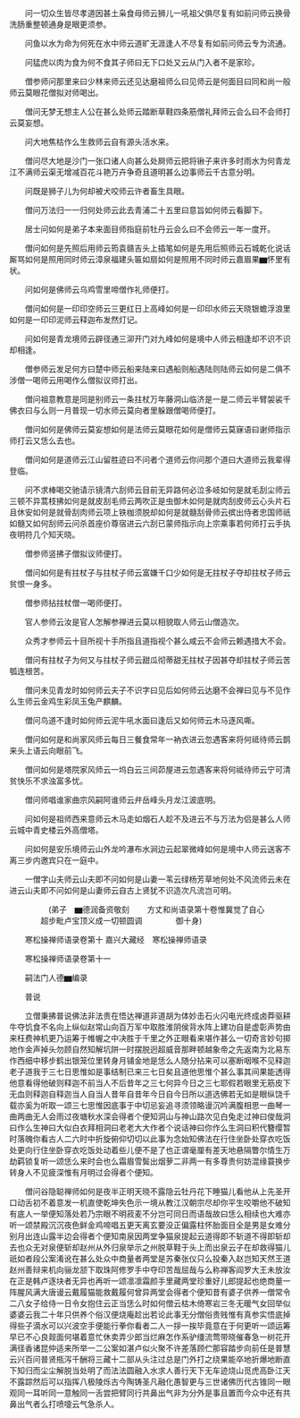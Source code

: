 <!-- { "loadSidebar": true } -->
　　问一切众生皆尽孝道因甚土枭食母师云狮儿一吼祖父俱尽复有如前问师云换骨洗肠重整顿通身是眼更须参。

　　问鱼以水为命为何死在水中师云道旷无涯逢人不尽复有如前问师云专为流通。

　　问猛虎以肉为食为何不食其子师曰无下口处又云从门入者不是家珍。

　　僧参师问那里来曰少林来师云还见达磨祖师么曰见师云是何面目曰同和尚一般师云莫眼花僧拟对师喝出。

　　僧问无梦无想主人公在甚么处师云踏断草鞋四条筋僧礼拜师云会么曰不会师打云莫妄想。

　　问大地焦枯作么生救师云自有源头活水来。

　　僧问尽大地是沙门一张口诸人向甚么处屙师云把将锹子来许多时雨水为何青龙江不满师云渠无增减百花斗艳万卉争奇且道明甚么边事师云千古意分明。

　　问既是狮子儿为何却被犬咬师云许者畜生具眼。

　　僧问万法归一一归何处师云此去青浦二十五里曰意旨如何师云看脚下。

　　居士问如何是弟子本来面目师指庭前牡丹云会么曰不会师云一年一度开。

　　僧问如何是先照后用师云筠袁赣吉头上插笔如何是先用后照师云石城乾化说话厮骂如何是照用同时师云漳泉福建头匾如扇如何是照用不同时师云嘉眉果▆怀里有状。

　　问如何是佛师云乌鸡雪里啼僧作礼师便打。

　　僧问如何是一印印空师云三更红日上高峰如何是一印印水师云天晓银蟾浮浪里如何是一印印泥师云释迦布发然灯记。

　　问如何是青龙境师云辟径通三泖开门对九峰如何是境中人师云相逢却不识不识却相逢。

　　僧参师云发足何方曰楚中师云船来陆来曰遇船则船遇陆则陆师云如何是二俱不涉僧一喝师云用喝作么僧拟议师打出。

　　僧问祖意教意是同是别师云一条拄杖万年藤洞山临济是一是二师云半臂袈裟千佛衣曰与么则一月普现一切水师云莫向者里躲跟僧喝师便打。

　　僧问如何是佛师云莫妄想如何是法师云莫眼花如何是僧师云莫寐语曰谢师指示师打云又恁么去也。

　　僧问如何是道师云江山留胜迹曰不问者个道师云你问那个道曰大道师云我辈得登临。

　　问不求棒喝交驰请示镜清六刮师云目前无异路何必泣多岐如何是就毛刮尘师云三顿不异蒿枝拂如何是就皮刮毛师云两吹正是虫御木如何是就肉刮皮师云心头片石且休安如何是就骨刮肉师云项上铁枷须脱却如何是就髓刮骨师云摈出侍者忠国师祇如髓又如何刮师云问杀首座价尊宿进云六刮已蒙师指示向上宗乘事若何师打云手执夜明符几个知天晓。

　　僧参师竖拂子僧拟议师便打。

　　僧问如何是有拄杖子与拄杖子师云富嫌千口少如何是无拄杖子夺却拄杖子师云贫恨一身多。

　　僧参师拈拄杖僧一喝师便打。

　　官人参师云汝是官人怎解参禅进云莫以相貌取人师云山僧造次。

　　众秀才参师云十目所视十手所指且道指视个甚么咸云不会师云赖遇措大不会。

　　僧问有拄杖子为何又与拄杖子师云甜瓜彻蒂甜无拄杖子因甚夺却拄杖子师云苦瓠连根苦。

　　僧问未见青龙时如何师云夫子不识字曰见后如何师云达磨不会禅曰见与不见作么生师云金鸡生彩凤玉兔产麒麟。

　　僧问鸟道不逢时如何师云泥牛吼水面曰逢后又如何师云木马逐风嘶。

　　僧问如何是和尚家风师云每日三餐食常年一衲衣进云忽遇客来将何祗待师云鹊来头上语云向眼前飞。

　　僧问如何是塔院家风师云一坞白云三间茆屋进云忽遇客来将何祗待师云宁可清贫快乐不求浊富多忧。

　　僧问师唱谁家曲宗风嗣阿谁师云弁岳峰头月龙江波底明。

　　问如何是祖师西来意师云木马走如烟石人趁不及进云不与万法为侣是甚么人师云城中青史楼云外高僧塔。

　　问如何是安乐境师云山外龙吟瀑布水涧边云起翠微峰如何是境中人师云送客不离三步内邀宾只在一庭中。

　　一僧字山夫师云山夫即不问如何是山妻一苇云绿杨芳草地何处不风流师云未在进云山夫即不问如何是山妻师云自古上贤犹不识造次凡流岂可明。

　　　　　(弟子　▆德润备资敬刻
　　方丈和尚语录第十卷惟冀觉了自心
　　　　超步毗卢宝顶义成一切顿圆调
　　　　御十身)

　　寒松操禅师语录卷第十
嘉兴大藏经　寒松操禅师语录


　　寒松操禅师语录卷第十一

　　嗣法门人德▆编录

　　普说

　　立僧秉拂普说佛法非法贵在悟达禅道非道胡为体妙击石火闪电光终成卤莽驱耕牛夺饥食不名向上纵似赵常山向百万军中取胜淮阴侯背水阵上建功自是虚彰声势由来枉费神机更乃运筹于帷幄之中决胜于千里之外正眼看来堪作甚么一切奇言妙句掷地作金声掉头勿顾自然知解坑阱一时摆脱迥超威音那畔顿越象帝之先返南为北易东作西细中移步鹤出银笼位里转身月铺金地是恁么人随分拈来可以塞断咽喉不见释迦老子道我于三七日思惟如是事结制已来三七日矣且道他思惟个甚么事其间果能透得他意看得他破则释迦不前当人不后昔年之三七何异今日之三七耶假若眼里无筋皮下无血则释迦自释迦当人自当人昔年自昔年今日自今日所以道选佛若无如是眼纵饶千载亦奚为听取一颂三七思惟因底事于中切忌妄追寻须领略谩沉吟满腹相思一曲琴一曲两曲无人会雨过夜塘秋水深会得者个便知洞山与神山路次见白兔走过神曰俊哉洞曰作么生神曰大似白衣拜相洞曰老老大大作者个说话神曰你作么生洞曰积代簪缨暂时落魄你看古人二六时中折旋俯仰切切以此事为念始知佛法在行住坐卧处穿衣吃饭处更向行住坐卧穿衣吃饭处动着些儿便不是了也正谓毫厘有差天地悬隔瞥尔情生万劫羁锁复听一颂恁么来时会也么霜眉雪鬓出烟萝二非两一有多尊贵何妨混缘蓑换步转身人不见疲深惟有月明过会得者个便知。

　　僧问谷隐聪禅师如何是夜半正明天晓不露隐云牡丹花下睡猫儿看他从上先圣开口动舌初不着意发一机直使乾坤失色示一境从教江汉朝宗尽却你平生咬嚼他不破知有底人一举便知落处若乃宗眼不明菽麦不分岂可同日而语哉故曰恁么相续也大难亦听一颂禁殿沉沉夜色鲜金鸡啼唱五更天离玄要没正偏露柱怀胎面目全是男是女难分别月出连山露半边会得者个便知南泉因两堂争猫泉提起云道得即不斩道不得即斩却去也众无对泉便斩却赵州从外归泉举示之州脱草鞋于头上而出泉云子在却救得猫儿祇如者段公案淆讹在甚么处众中商量者两堂是苏秦张仪只么投秦入赵岂知天然王道赵州善辩来机向骊龙颔下取珠阿修罗手中夺印苦哉屈哉与么称禅客阎罗大王未放汝在正是韩卢逐块者无异也再听一颂凛凛霜颜手里藏两堂珍重好儿郎提起也绝商量一阵腥风满大唐谩云戴履猫能救戴履何曾异两堂会得者个便知昔有婆子供养一僧常令二八女子给侍一日令女抱住云正当恁么时如何僧云枯木倚寒岩三冬无暖气女回举似婆婆云我二十年只供养个俗汉便烧庵趁出若论此事无分僧俗贵贱惟有真参实悟底掉得些子滴水可以兴波空手便能行拳你看者二人一拶一挨毕竟意在于何更听一颂运筹早已不心良觌面何堪着意忙休卖弄少郎当烂麻怎作系驴缰流莺带晓催春急一树花开满径香诸昆仲适来所举一二公案如湛卢似火聚不许差落顾伫那容踏步向前任是普慧云兴百问普贤瓶泻千酬将三藏十二部从头注过总是门外打之绕果能卒地折爆地断直下知归而尘尘解脱当处明了而法法圆融入水求人善行天下无车迹烧山觅虎高卧江天不露踪然后可以指挥八极陵烁古今陶铸圣凡融化愚智更与三世诸佛历代古锥同一眼观同一耳听同一意触同一舌尝把臂同行共鼻出气非为分外是事且置而今众中还有共鼻出气者么打喷嚏云气急杀人。

